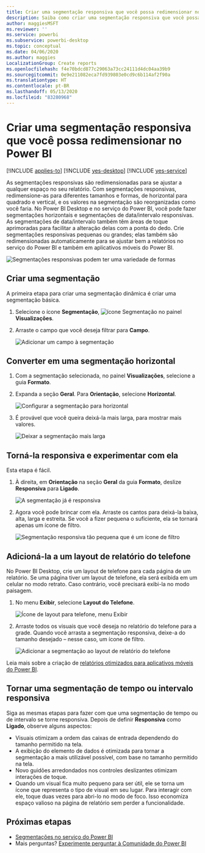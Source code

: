 ```yaml
---
title: Criar uma segmentação responsiva que você possa redimensionar no Power BI
description: Saiba como criar uma segmentação responsiva que você possa redimensionar para se ajustar ao seu relatório
author: maggiesMSFT
ms.reviewer: ''
ms.service: powerbi
ms.subservice: powerbi-desktop
ms.topic: conceptual
ms.date: 04/06/2020
ms.author: maggies
LocalizationGroup: Create reports
ms.openlocfilehash: f4e70bdcd877c29063a73cc24111d4dc04aa39b9
ms.sourcegitcommit: 0e9e211082eca7fd939803e0cd9c6b114af2f90a
ms.translationtype: HT
ms.contentlocale: pt-BR
ms.lasthandoff: 05/13/2020
ms.locfileid: "83280968"
---
```

# <a name="create-a-responsive-slicer-you-can-resize-in-power-bi"></a>Criar uma segmentação responsiva que você possa redimensionar no Power BI

[!INCLUDE [applies-to](../includes/applies-to.md)] [!INCLUDE [yes-desktop](../includes/yes-desktop.md)] [!INCLUDE [yes-service](../includes/yes-service.md)]

As segmentações responsivas são redimensionadas para se ajustar a qualquer espaço no seu relatório. Com segmentações responsivas, redimensione-as para diferentes tamanhos e formas, de horizontal para quadrado e vertical, e os valores na segmentação são reorganizadas como você faria. No Power BI Desktop e no serviço do Power BI, você pode fazer segmentações horizontais e segmentações de data/intervalo responsivas. As segmentações de data/intervalo também têm áreas de toque aprimoradas para facilitar a alteração delas com a ponta do dedo. Crie segmentações responsivas pequenas ou grandes; elas também são redimensionadas automaticamente para se ajustar bem a relatórios no serviço do Power BI e também em aplicativos móveis do Power BI. 

![Segmentações responsivas podem ter uma variedade de formas](media/power-bi-slicer-filter-responsive/power-bi-slicer-filter-responsive-0-slicer.gif)

## <a name="create-a-slicer"></a>Criar uma segmentação

A primeira etapa para criar uma segmentação dinâmica é criar uma segmentação básica. 

1. Selecione o ícone **Segmentação**, ![ícone Segmentação](media/power-bi-slicer-filter-responsive/power-bi-slicer-filter-responsive-0-slicer-icon.png) no painel **Visualizações**.
2. Arraste o campo que você deseja filtrar para **Campo**.

    ![Adicionar um campo à segmentação](media/power-bi-slicer-filter-responsive/power-bi-slicer-filter-responsive-1-create.png)

## <a name="convert-to-a-horizontal-slicer"></a>Converter em uma segmentação horizontal

1. Com a segmentação selecionada, no painel **Visualizações**, selecione a guia **Formato**.
2. Expanda a seção **Geral**. Para **Orientação**, selecione **Horizontal**.

    ![Configurar a segmentação para horizontal](media/power-bi-slicer-filter-responsive/power-bi-slicer-filter-responsive-2-horizontal.png) 

1.  É provável que você queira deixá-la mais larga, para mostrar mais valores.

     ![Deixar a segmentação mais larga](media/power-bi-slicer-filter-responsive/power-bi-slicer-filter-responsive-3-wider.png)

## <a name="make-it-responsive-and-experiment-with-it"></a>Torná-la responsiva e experimentar com ela

Esta etapa é fácil. 

1. À direita, em **Orientação** na seção **Geral** da guia **Formato**, deslize **Responsiva** para **Ligado**.  

    ![A segmentação já é responsiva](media/power-bi-slicer-filter-responsive/power-bi-slicer-filter-responsive-4-responsive-on.png)

1. Agora você pode brincar com ela. Arraste os cantos para deixá-la baixa, alta, larga e estreita. Se você a fizer pequena o suficiente, ela se tornará apenas um ícone de filtro.

    ![Segmentação responsiva tão pequena que é um ícone de filtro](media/power-bi-slicer-filter-responsive/power-bi-slicer-filter-responsive-5-mini-icon.png)

## <a name="add-it-to-a-phone-report-layout"></a>Adicioná-la a um layout de relatório do telefone

No Power BI Desktop, crie um layout de telefone para cada página de um relatório. Se uma página tiver um layout de telefone, ela será exibida em um celular no modo retrato. Caso contrário, você precisará exibi-la no modo paisagem. 

1. No menu **Exibir**, selecione **Layout do Telefone**.

     ![Ícone de layout para telefone, menu Exibir](media/power-bi-slicer-filter-responsive/power-bi-slicer-filter-responsive-6-phone-layout-button.png)
    
1. Arraste todos os visuais que você deseja no relatório do telefone para a grade. Quando você arrasta a segmentação responsiva, deixe-a do tamanho desejado – nesse caso, um ícone de filtro.

    ![Adicionar a segmentação ao layout de relatório do telefone](media/power-bi-slicer-filter-responsive/power-bi-slicer-filter-responsive-7-phone-slicer-icon.png)

Leia mais sobre a criação de [relatórios otimizados para aplicativos móveis do Power BI](desktop-create-phone-report.md).

## <a name="make-a-time-or-range-slicer-responsive"></a>Tornar uma segmentação de tempo ou intervalo responsiva

Siga as mesmas etapas para fazer com que uma segmentação de tempo ou de intervalo se torne responsiva. Depois de definir **Responsiva** como **Ligado**, observe alguns aspectos:

- Visuais otimizam a ordem das caixas de entrada dependendo do tamanho permitido na tela. 
- A exibição do elemento de dados é otimizada para tornar a segmentação a mais utilizável possível, com base no tamanho permitido na tela. 
- Novo guidões arredondados nos controles deslizantes otimizam interações de toque. 
- Quando um visual fica muito pequeno para ser útil, ele se torna um ícone que representa o tipo de visual em seu lugar. Para interagir com ele, toque duas vezes para abri-lo no modo de foco. Isso economiza espaço valioso na página de relatório sem perder a funcionalidade.

## <a name="next-steps"></a>Próximas etapas

- [Segmentações no serviço do Power BI](../visuals/power-bi-visualization-slicers.md)
- Mais perguntas? [Experimente perguntar à Comunidade do Power BI](https://community.powerbi.com/)